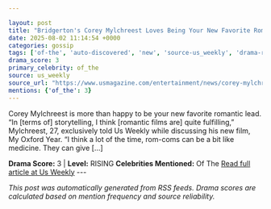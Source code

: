 ```yaml
---

layout: post
title: "Bridgerton's Corey Mylchreest Loves Being Your New Favorite Rom-Com Lead"
date: 2025-08-02 11:14:54 +0000
categories: gossip
tags: ['of-the', 'auto-discovered', 'new', 'source-us_weekly', 'drama-rising']
drama_score: 3
primary_celebrity: of_the
source: us_weekly
source_url: "https://www.usmagazine.com/entertainment/news/corey-mylchreest-talks-costar-chemistry-and-rom-com-roles/"
mentions: {'of_the': 3}
---
```


Corey Mylchreest is more than happy to be your new favorite romantic lead. “In [terms of] storytelling, I think [romantic films are] quite fulfilling,” Mylchreest, 27, exclusively told Us Weekly while discussing his new film, My Oxford Year. “I think a lot of the time, rom-coms can be a bit like medicine. They can give […]

**Drama Score:** 3 | **Level:** RISING **Celebrities Mentioned:** Of The [Read full article at Us Weekly](https://www.usmagazine.com/entertainment/news/corey-mylchreest-talks-costar-chemistry-and-rom-com-roles/) --- 

*This post was automatically generated from RSS feeds. Drama scores are calculated based on mention frequency and source reliability.*